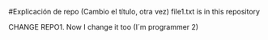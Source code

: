 #Explicación de repo (Cambio el título, otra vez) 
file1.txt is in this repository 

CHANGE REPO1. Now I change it too (I´m programmer 2)

